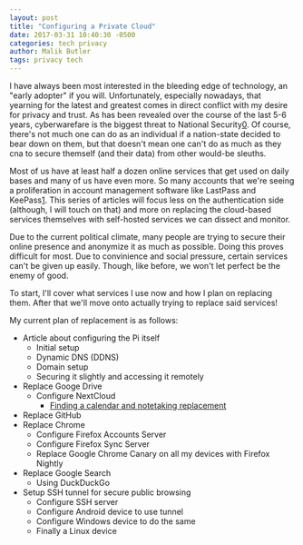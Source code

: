 ```yaml
---
layout: post
title: "Configuring a Private Cloud"
date: 2017-03-31 10:40:30 -0500
categories: tech privacy
author: Malik Butler
tags: privacy tech
---
```


I have always been most interested in the bleeding edge of technology, an "early adopter" if you will. Unfortunately, especially nowadays, that yearning for the latest and greatest comes in direct conflict with my desire for privacy and trust. As has been revealed over the course of the last 5-6 years, cyberwarefare is the biggest threat to National Security[0](https://www.intelligence.senate.gov/sites/default/files/wwt2016.pdf). Of course, there's not much one can do as an individual if a nation-state decided to bear down on them, but that doesn't mean one can't do as much as they cna to secure themself (and their data) from other would-be sleuths. 

Most of us have at least half a dozen online services that get used on daily bases and many of us have even more. So many accounts that we're seeing a proliferation in account management software like LastPass and KeePass[1](https://books.google.com/books?id=HPS9BAAAQBAJ&pg=PA65). This series of articles will focus less on the authentication side (although, I will touch on that) and more on replacing the cloud-based services themselves with self-hosted services we can dissect and monitor.

Due to the current political climate, many people are trying to secure their online presence and anonymize it as much as possible. Doing this proves difficult for most. Due to convinience and social pressure, certain services can't be given up easily. Though, like before, we won't let perfect be the enemy of good.

To start, I'll cover what services I use now and how I plan on replacing them. After that we'll move onto actually trying to replace said services!

My current plan of replacement is as follows:
- Article about configuring the Pi itself
  - Initial setup
  - Dynamic DNS (DDNS)
  - Domain setup
  - Securing it slightly and accessing it remotely
- Replace Googe Drive
  - Configure NextCloud
    - [Finding a calendar and notetaking replacement](../../10/03/drivin-me-crazy-keeping-me-sane.html)
- Replace GitHub
- Replace Chrome
  - Configure Firefox Accounts Server
  - Configure Firefox Sync Server
  - Replace Google Chrome Canary on all my devices with Firefox Nightly
- Replace Google Search
  - Using DuckDuckGo
- Setup SSH tunnel for secure public browsing
  - Configure SSH server
  - Configure Android device to use tunnel
  - Configure Windows device to do the same
  - Finally a Linux device
